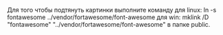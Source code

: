 Для того чтобы подтянуть картинки выполните команду
для linux:
ln -s fontawesome ../vendor/fortawesome/font-awesome
для win:
mklink  /D "fontawesome" "../vendor/fortawesome/font-awesome"
в папке public.
